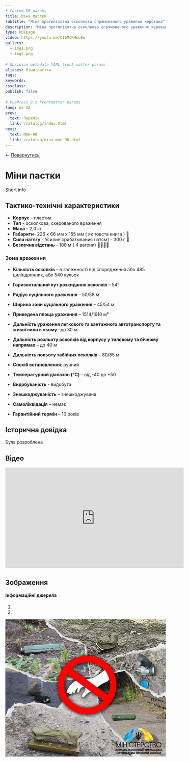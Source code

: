 ```yaml
---
# Custom KB params
title: Міни пастки
subtitle: "Міна протипіхотна осколкова спрямованого ураження керована"
description: "Міна протипіхотна осколкова спрямованого ураження керована. Призначена для ураження людини, у тому числі у вантажному та легковому транспорті."
type: kb|page
video: https://youtu.be/QI6MCKHnu8w
gallery:
  - img1.png
  - img2.png

# Obsidian metadata YAML front matter params
aliases: Міни пастки
tags:
keywords:
cssclass:
publish: false

# VuePress 2.x Frontmatter params
lang: uk-UA
prev:
  text: Перелік
  link: /catalog/index.html
next:
  text: МОН-90
  link: /catalog/mina-mon-90.html
---
```


← [Повернутись](./index.md)

# Міни пастки

Short info

## Тактико-технічні характеристики

- **Корпус** - пластик
- **Тип** - осколкова, скерованого враження
- **Маса** - 2,0 кг
- **Габарити**- 226 х 66 мм х 155 мм ( як товста книга ) 📔
- **Сила натягу** - Усилие срабатывания (кг/см) - 300 г 🐀
- **Безпечна відстань** - 100 м ( 4 вагони) 🚃🚃🚃🚃

### Зона враження

- **Кількість осколків** – в залежності від спорядження або 485 циліндричних, або 540 кульок
- **Горизонтальний кут розкидання осколків** – 54°
- **Радіус суцільного ураження** – 50/58 м
- **Ширина зони суцільного ураження** – 45/54 м
- **Приведена площа ураження** – 1514/1910 м²
- **Дальність ураження легкового та вантажного автотранспорту та живої сили в ньому** –до 30 м
- **Дальність розльоту осколків від корпусу у тиловому та бічному напрямах** – до 40 м
- **Дальність польоту забійних осколків** – 80/85 м

- **Спосіб встановлення**: ручний
- **Температурний діапазон (°C)** – від -40 до +50
- **Видобуваність** - видобута
- **Знешкоджуваність** – знешкоджувана
- **Самоліквідація** – немає
- **Гарантійний термін** – 10 років

## Історична довідка

Була розроблена

## Відео

<iframe width="560" height="315" src="https://www.youtube.com/embed/dMgjBZUinMY" title="YouTube video player" frameborder="0" allow="accelerometer; autoplay; clipboard-write; encrypted-media; gyroscope; picture-in-picture" allowfullscreen></iframe>

## Зображення

#### Інформаційні джерела

1.  
2.


![](./assets/dont-tuch.png)